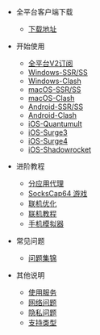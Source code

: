 - 全平台客户端下载

  - [下载地址](/resource/download)

- 开始使用

  - [全平台V2订阅](/docs/v2rayadd)
  - [Windows-SSR/SS](/docs/win)
  - [Windows-Clash](/docs/clashwin)
  - [macOS-SSR/SS](/docs/mac)
  - [macOS-Clash](/docs/clashx)
  - [Android-SSR/SS](/docs/android)
  - [Android-Clash](/docs/Clash-for-Android)
  - [iOS-Quantumult](/docs/ios-quan)
  - [iOS-Surge3](/docs/ios-surge3)
  - [iOS-Surge4](/docs/ios-surge4)
  - [iOS-Shadowrocket](/docs/ios-shadowrocket)

- 进阶教程

  - [分应用代理](/advanced/proxifier-ssr)
  - [SocksCap64 游戏](/advanced/sockscap64-ssr)
  - [联机优化](/advanced/nat2)
  - [联机教程](/advanced/lian-ji-jiao-cheng)
  - [手机模拟器](/advanced/mo-ni-qi)

- 常见问题

  - [问题集锦](/other/q-a)

- 其他说明

  - [使用服务](/other/use-service)
  - [网络问题](/other/net)
  - [隐私问题](/other/privacy)
  - [支持类型](/other/support)


